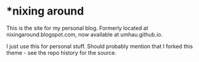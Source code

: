 *nixing around
==============

This is the site for my personal blog.  Formerly located at nixingaround.blogspot.com, now available at umhau.github.io.  

I just use this for personal stuff.  Should probably mention that I forked this theme - see the repo history for the source. 
